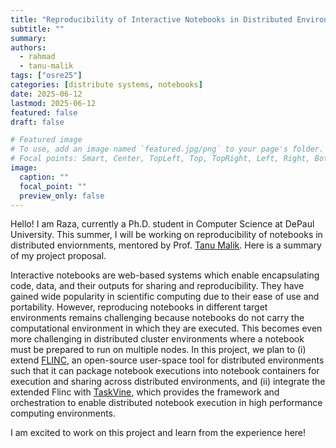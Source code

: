 ```yaml
---
title: "Reproducibility of Interactive Notebooks in Distributed Environments"
subtitle: ""
summary:
authors: 
  - rahmad
  - tanu-malik
tags: ["osre25"]
categories: [distribute systems, notebooks]
date: 2025-06-12
lastmod: 2025-06-12
featured: false
draft: false

# Featured image
# To use, add an image named `featured.jpg/png` to your page's folder.
# Focal points: Smart, Center, TopLeft, Top, TopRight, Left, Right, BottomLeft, Bottom, BottomRight.
image:
  caption: ""
  focal_point: ""
  preview_only: false
---
```


Hello! I am Raza, currently a Ph.D. student in Computer Science at DePaul University. This summer, I will be working on reproducibility of notebooks in distributed enviornments, mentored by Prof. [Tanu Malik](https://ucsc-ospo.github.io/author/tanu-malik/). Here is a summary of my project proposal.

Interactive notebooks are web-based systems which enable encapsulating code, data, and their outputs for sharing and reproducibility. They have gained wide popularity in scientific computing due to their ease of use and portability. However, reproducing notebooks in different target environments remains challenging because notebooks do not carry the computational environment in which they are executed. This becomes even more challenging in distributed cluster environments where a notebook must be prepared to run on multiple nodes. In this project, we plan to (i) extend [FLINC](https://github.com/radiant-systems-lab/Flinc), an open-source user-space tool for distributed environments such that it can package notebook executions into notebook containers for execution and sharing across distributed environments, and (ii) integrate the extended Flinc with [TaskVine](https://cctools.readthedocs.io/en/stable/taskvine/), which provides the framework and orchestration to enable distributed notebook execution in high performance computing environments.

I am excited to work on this project and learn from the experience here!